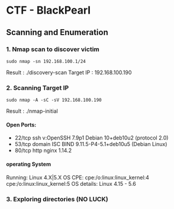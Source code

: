 # CTF - BlackPearl

## Scanning and Enumeration

### 1. Nmap scan to discover victim

	sudo nmap -sn 192.168.100.1/24

Result : ./discovery-scan
Target IP : 192.168.100.190

### 2. Scanning Target IP

	sudo nmap -A -sC -sV 192.168.100.190

Result : ./nmap-initial

#### Open Ports: 

- 22/tcp ssh v:OpenSSH 7.9p1 Debian 10+deb10u2 (protocol 2.0)
- 53/tcp domain ISC BIND 9.11.5-P4-5.1+deb10u5 (Debian Linux)
- 80/tcp http nginx 1.14.2

#### operating System

Running: Linux 4.X|5.X
OS CPE: cpe:/o:linux:linux_kernel:4 cpe:/o:linux:linux_kernel:5
OS details: Linux 4.15 - 5.6

### 3. Exploring directories (NO LUCK)




